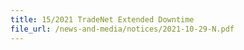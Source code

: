 ```yaml
---
title: 15/2021 TradeNet Extended Downtime
file_url: /news-and-media/notices/2021-10-29-N.pdf
---
```

